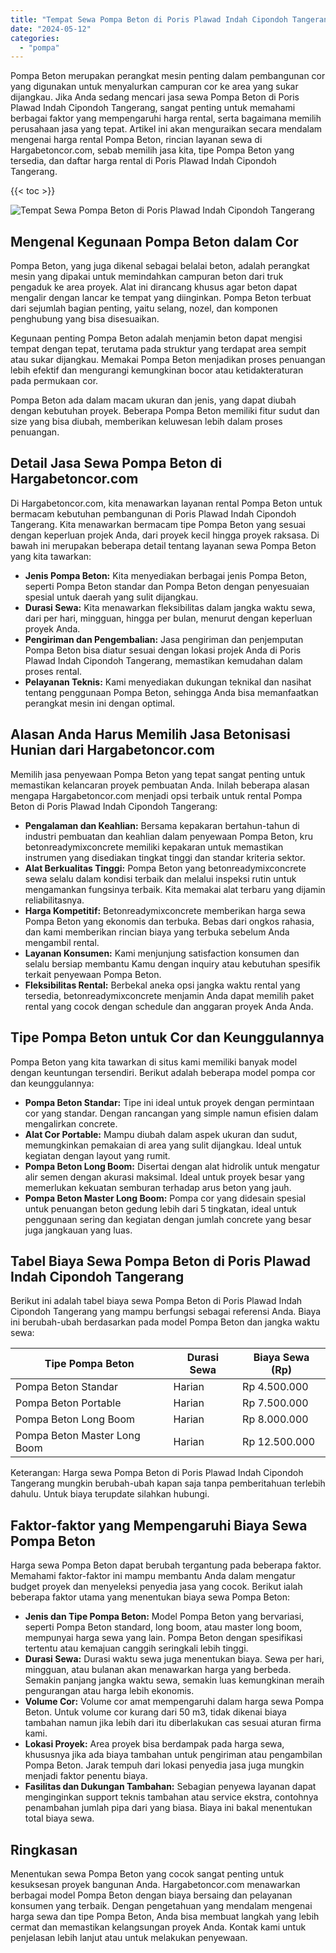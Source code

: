 ```yaml
---
title: "Tempat Sewa Pompa Beton di Poris Plawad Indah Cipondoh Tangerang"
date: "2024-05-12"
categories: 
  - "pompa"
---
```




Pompa Beton merupakan perangkat mesin penting dalam pembangunan cor yang digunakan untuk menyalurkan campuran cor ke area yang sukar dijangkau. Jika Anda sedang mencari jasa sewa Pompa Beton di Poris Plawad Indah Cipondoh Tangerang, sangat penting untuk memahami berbagai faktor yang mempengaruhi harga rental, serta bagaimana memilih perusahaan jasa yang tepat. Artikel ini akan menguraikan secara mendalam mengenai harga rental Pompa Beton, rincian layanan sewa di Hargabetoncor.com, sebab memilih jasa kita, tipe Pompa Beton yang tersedia, dan daftar harga rental di Poris Plawad Indah Cipondoh Tangerang.

{{< toc >}}

![Tempat Sewa Pompa Beton di Poris Plawad Indah Cipondoh Tangerang](https://hargareadymixid.github.io/pompa/concrete-pump%20(14).png)

## Mengenal Kegunaan Pompa Beton dalam Cor

Pompa Beton, yang juga dikenal sebagai belalai beton, adalah perangkat mesin yang dipakai untuk memindahkan campuran beton dari truk pengaduk ke area proyek. Alat ini dirancang khusus agar beton dapat mengalir dengan lancar ke tempat yang diinginkan. Pompa Beton terbuat dari sejumlah bagian penting, yaitu selang, nozel, dan komponen penghubung yang bisa disesuaikan.

Kegunaan penting Pompa Beton adalah menjamin beton dapat mengisi tempat dengan tepat, terutama pada struktur yang terdapat area sempit atau sukar dijangkau. Memakai Pompa Beton menjadikan proses penuangan lebih efektif dan mengurangi kemungkinan bocor atau ketidakteraturan pada permukaan cor.

Pompa Beton ada dalam macam ukuran dan jenis, yang dapat diubah dengan kebutuhan proyek. Beberapa Pompa Beton memiliki fitur sudut dan size yang bisa diubah, memberikan keluwesan lebih dalam proses penuangan.

## Detail Jasa Sewa Pompa Beton di Hargabetoncor.com

Di Hargabetoncor.com, kita menawarkan layanan rental Pompa Beton untuk bermacam kebutuhan pembangunan di Poris Plawad Indah Cipondoh Tangerang. Kita menawarkan bermacam tipe Pompa Beton yang sesuai dengan keperluan projek Anda, dari proyek kecil hingga proyek raksasa. Di bawah ini merupakan beberapa detail tentang layanan sewa Pompa Beton yang kita tawarkan:

- **Jenis Pompa Beton:** Kita menyediakan berbagai jenis Pompa Beton, seperti Pompa Beton standar dan Pompa Beton dengan penyesuaian spesial untuk daerah yang sulit dijangkau.
- **Durasi Sewa:** Kita menawarkan fleksibilitas dalam jangka waktu sewa, dari per hari, mingguan, hingga per bulan, menurut dengan keperluan proyek Anda.
- **Pengiriman dan Pengembalian:** Jasa pengiriman dan penjemputan Pompa Beton bisa diatur sesuai dengan lokasi projek Anda di Poris Plawad Indah Cipondoh Tangerang, memastikan kemudahan dalam proses rental.
- **Pelayanan Teknis:** Kami menyediakan dukungan teknikal dan nasihat tentang penggunaan Pompa Beton, sehingga Anda bisa memanfaatkan perangkat mesin ini dengan optimal.

## Alasan Anda Harus Memilih Jasa Betonisasi Hunian dari Hargabetoncor.com

Memilih jasa penyewaan Pompa Beton yang tepat sangat penting untuk memastikan kelancaran proyek pembuatan Anda. Inilah beberapa alasan mengapa Hargabetoncor.com menjadi opsi terbaik untuk rental Pompa Beton di Poris Plawad Indah Cipondoh Tangerang:

- **Pengalaman dan Keahlian:** Bersama kepakaran bertahun-tahun di industri pembuatan dan keahlian dalam penyewaan Pompa Beton, kru betonreadymixconcrete memiliki kepakaran untuk memastikan instrumen yang disediakan tingkat tinggi dan standar kriteria sektor.
- **Alat Berkualitas Tinggi:** Pompa Beton yang betonreadymixconcrete sewa selalu dalam kondisi terbaik dan melalui inspeksi rutin untuk mengamankan fungsinya terbaik. Kita memakai alat terbaru yang dijamin reliabilitasnya.
- **Harga Kompetitif:** Betonreadymixconcrete memberikan harga sewa Pompa Beton yang ekonomis dan terbuka. Bebas dari ongkos rahasia, dan kami memberikan rincian biaya yang terbuka sebelum Anda mengambil rental.
- **Layanan Konsumen:** Kami menjunjung satisfaction konsumen dan selalu bersiap membantu Kamu dengan inquiry atau kebutuhan spesifik terkait penyewaan Pompa Beton.
- **Fleksibilitas Rental:** Berbekal aneka opsi jangka waktu rental yang tersedia, betonreadymixconcrete menjamin Anda dapat memilih paket rental yang cocok dengan schedule dan anggaran proyek Anda Anda.

## Tipe Pompa Beton untuk Cor dan Keunggulannya

Pompa Beton yang kita tawarkan di situs kami memiliki banyak model dengan keuntungan tersendiri. Berikut adalah beberapa model pompa cor dan keunggulannya:

- **Pompa Beton Standar:** Tipe ini ideal untuk proyek dengan permintaan cor yang standar. Dengan rancangan yang simple namun efisien dalam mengalirkan concrete.
- **Alat Cor Portable:** Mampu diubah dalam aspek ukuran dan sudut, memungkinkan pemakaian di area yang sulit dijangkau. Ideal untuk kegiatan dengan layout yang rumit.
- **Pompa Beton Long Boom:** Disertai dengan alat hidrolik untuk mengatur alir semen dengan akurasi maksimal. Ideal untuk proyek besar yang memerlukan kekuatan semburan terhadap arus beton yang jauh.
- **Pompa Beton Master Long Boom:** Pompa cor yang didesain spesial untuk penuangan beton gedung lebih dari 5 tingkatan, ideal untuk penggunaan sering dan kegiatan dengan jumlah concrete yang besar juga jangkauan yang luas.

## Tabel Biaya Sewa Pompa Beton di Poris Plawad Indah Cipondoh Tangerang

Berikut ini adalah tabel biaya sewa Pompa Beton di Poris Plawad Indah Cipondoh Tangerang yang mampu berfungsi sebagai referensi Anda. Biaya ini berubah-ubah berdasarkan pada model Pompa Beton dan jangka waktu sewa:

| Tipe Pompa Beton | Durasi Sewa | Biaya Sewa (Rp) |
| --- | --- | --- |
| Pompa Beton Standar | Harian | Rp 4.500.000 |
| Pompa Beton Portable | Harian | Rp 7.500.000 |
| Pompa Beton Long Boom | Harian | Rp 8.000.000 |
| Pompa Beton Master Long Boom | Harian | Rp 12.500.000 |

Keterangan: Harga sewa Pompa Beton di Poris Plawad Indah Cipondoh Tangerang mungkin berubah-ubah kapan saja tanpa pemberitahuan terlebih dahulu. Untuk biaya terupdate silahkan hubungi.

## Faktor-faktor yang Mempengaruhi Biaya Sewa Pompa Beton

Harga sewa Pompa Beton dapat berubah tergantung pada beberapa faktor. Memahami faktor-faktor ini mampu membantu Anda dalam mengatur budget proyek dan menyeleksi penyedia jasa yang cocok. Berikut ialah beberapa faktor utama yang menentukan biaya sewa Pompa Beton:

- **Jenis dan Tipe Pompa Beton:** Model Pompa Beton yang bervariasi, seperti Pompa Beton standard, long boom, atau master long boom, mempunyai harga sewa yang lain. Pompa Beton dengan spesifikasi tertentu atau kemajuan canggih seringkali lebih tinggi.
- **Durasi Sewa:** Durasi waktu sewa juga menentukan biaya. Sewa per hari, mingguan, atau bulanan akan menawarkan harga yang berbeda. Semakin panjang jangka waktu sewa, semakin luas kemungkinan meraih pengurangan atau harga lebih ekonomis.
- **Volume Cor:** Volume cor amat mempengaruhi dalam harga sewa Pompa Beton. Untuk volume cor kurang dari 50 m3, tidak dikenai biaya tambahan namun jika lebih dari itu diberlakukan cas sesuai aturan firma kami.
- **Lokasi Proyek:** Area proyek bisa berdampak pada harga sewa, khususnya jika ada biaya tambahan untuk pengiriman atau pengambilan Pompa Beton. Jarak tempuh dari lokasi penyedia jasa juga mungkin menjadi faktor penentu biaya.
- **Fasilitas dan Dukungan Tambahan:** Sebagian penyewa layanan dapat menginginkan support teknis tambahan atau service ekstra, contohnya penambahan jumlah pipa dari yang biasa. Biaya ini bakal menentukan total biaya sewa.

## Ringkasan

Menentukan sewa Pompa Beton yang cocok sangat penting untuk kesuksesan proyek bangunan Anda. Hargabetoncor.com menawarkan berbagai model Pompa Beton dengan biaya bersaing dan pelayanan konsumen yang terbaik. Dengan pengetahuan yang mendalam mengenai harga sewa dan tipe Pompa Beton, Anda bisa membuat langkah yang lebih cermat dan memastikan kelangsungan proyek Anda. Kontak kami untuk penjelasan lebih lanjut atau untuk melakukan penyewaan.
